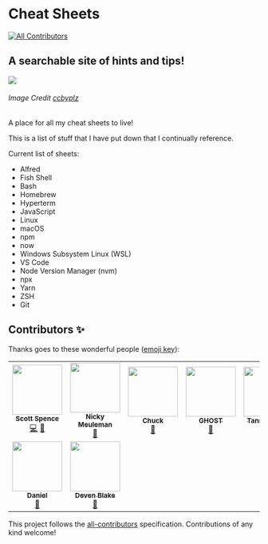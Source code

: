 # Cheat Sheets
<!-- ALL-CONTRIBUTORS-BADGE:START - Do not remove or modify this section -->
[![All Contributors](https://img.shields.io/badge/all_contributors-9-orange.svg?style=flat-square)](#contributors-)
<!-- ALL-CONTRIBUTORS-BADGE:END -->

## A searchable site of hints and tips!

[![](/src/images/flying-cube.gif)](https://cheatsheets.xyz)

###### Image Credit [ccbyplz](https://www.deviantart.com/ccbyplz)

A place for all my cheat sheets to live!

This is a list of stuff that I have put down that I continually
reference.

Current list of sheets:

- Alfred
- Fish Shell
- Bash
- Homebrew
- Hyperterm
- JavaScript
- Linux
- macOS
- npm
- now
- Windows Subsystem Linux (WSL)
- VS Code
- Node Version Manager (nvm)
- npx
- Yarn
- ZSH
- Git

## Contributors ✨

Thanks goes to these wonderful people ([emoji key](https://allcontributors.org/docs/en/emoji-key)):

<!-- ALL-CONTRIBUTORS-LIST:START - Do not remove or modify this section -->
<!-- prettier-ignore-start -->
<!-- markdownlint-disable -->
<table>
  <tr>
    <td align="center"><a href="https://scottspence.com/"><img src="https://avatars.githubusercontent.com/u/234708?v=4?s=100" width="100px;" alt=""/><br /><sub><b>Scott Spence</b></sub></a><br /><a href="https://github.com/spences10/cheat-sheets/commits?author=spences10" title="Code">💻</a> <a href="https://github.com/spences10/cheat-sheets/commits?author=spences10" title="Documentation">📖</a></td>
    <td align="center"><a href="https://nickymeuleman.netlify.app/"><img src="https://avatars.githubusercontent.com/u/30179461?v=4?s=100" width="100px;" alt=""/><br /><sub><b>Nicky Meuleman</b></sub></a><br /><a href="https://github.com/spences10/cheat-sheets/commits?author=NickyMeuleman" title="Documentation">📖</a></td>
    <td align="center"><a href="https://github.com/eclectic-coding"><img src="https://avatars.githubusercontent.com/u/13651291?v=4?s=100" width="100px;" alt=""/><br /><sub><b>Chuck </b></sub></a><br /><a href="https://github.com/spences10/cheat-sheets/commits?author=eclectic-coding" title="Documentation">📖</a></td>
    <td align="center"><a href="https://github.com/ghostdevv"><img src="https://avatars.githubusercontent.com/u/47755378?v=4?s=100" width="100px;" alt=""/><br /><sub><b>GHOST</b></sub></a><br /><a href="https://github.com/spences10/cheat-sheets/commits?author=ghostdevv" title="Documentation">📖</a></td>
    <td align="center"><a href="https://tannerdolby.com/"><img src="https://avatars.githubusercontent.com/u/48612525?v=4?s=100" width="100px;" alt=""/><br /><sub><b>Tanner Dolby</b></sub></a><br /><a href="https://github.com/spences10/cheat-sheets/commits?author=tannerdolby" title="Documentation">📖</a></td>
    <td align="center"><a href="https://github.com/marcusbarnesdeveloper"><img src="https://avatars.githubusercontent.com/u/59588519?v=4?s=100" width="100px;" alt=""/><br /><sub><b>marcusbarnesdeveloper</b></sub></a><br /><a href="https://github.com/spences10/cheat-sheets/commits?author=marcusbarnesdeveloper" title="Documentation">📖</a></td>
    <td align="center"><a href="https://github.com/anniebombanie"><img src="https://avatars.githubusercontent.com/u/42328163?v=4?s=100" width="100px;" alt=""/><br /><sub><b>Annie</b></sub></a><br /><a href="https://github.com/spences10/cheat-sheets/commits?author=anniebombanie" title="Documentation">📖</a></td>
  </tr>
  <tr>
    <td align="center"><a href="https://github.com/ddieppa"><img src="https://avatars.githubusercontent.com/u/10607192?v=4?s=100" width="100px;" alt=""/><br /><sub><b>Daniel</b></sub></a><br /><a href="https://github.com/spences10/cheat-sheets/commits?author=ddieppa" title="Documentation">📖</a></td>
    <td align="center"><a href="http://www.trinity.moe/"><img src="https://avatars.githubusercontent.com/u/26193059?v=4?s=100" width="100px;" alt=""/><br /><sub><b>Deven Blake</b></sub></a><br /><a href="https://github.com/spences10/cheat-sheets/commits?author=devenblake" title="Documentation">📖</a></td>
  </tr>
</table>

<!-- markdownlint-restore -->
<!-- prettier-ignore-end -->

<!-- ALL-CONTRIBUTORS-LIST:END -->

This project follows the [all-contributors](https://github.com/all-contributors/all-contributors) specification. Contributions of any kind welcome!